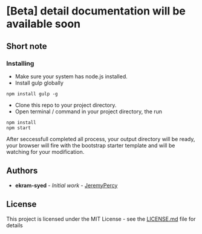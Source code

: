 # [Beta] detail documentation will be available soon

## Short note

### Installing

- Make sure your system has node.js installed.
- Install gulp globally
```
npm install gulp -g
```
- Clone this repo to your project directory.
- Open terminal / command in your project directory, the run
```
npm install
npm start
```
After seccessfull completed all process, your output directory will be ready, your browser will fire with the bootstrap starter template and will be watching for your modification.   

## Authors

* **ekram-syed** - *Initial work* - [JeremyPercy](https://github.com/ekram-syed)

## License

This project is licensed under the MIT License - see the [LICENSE.md](LICENSE.md) file for details
